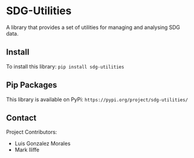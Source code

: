 # SDG-Utilities
A library that provides a set of utilities for managing and analysing SDG data. 

## Install
To install this library:
`pip install sdg-utilities`

## Pip Packages
This library is available on PyPi:
`https://pypi.org/project/sdg-utilities/`

## Contact

Project Contributors:
- Luis Gonzalez Morales
- Mark Iliffe

